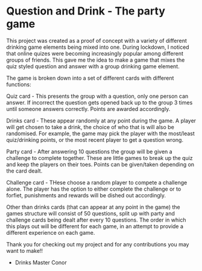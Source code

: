 # Question and Drink - The party game

This project was created as a proof of concept with a variety of different drinking game elements being mixed into one.
During lockdown, I noticed that online quizes were becoming increasingly popular among different groups of friends.
This gave me the idea to make a game that mixes the quiz styled question and answer with a group drinking game element.

The game is broken down into a set of different cards with different functions:

Quiz card - This presents the group with a question, only one person can answer. If incorrect the question gets opened back up to the group 3 times until someone answers correctly. Points are awarded accordingly.

Drinks card - These appear randomly at any point during the game. A player will get chosen to take a drink, the choice of who that is will also be randomised. For example, the game may pick the player with the most/least quiz/drinking points, or the most recent player to get a question wrong.

Party card - After answering 10 questions the group will be given a challenge to complete together. These are little games to break up the quiz and keep the players on their toes. Points can be given/taken depending on the card dealt.

Challenge card - THese choose a random player to compete a challenge alone. The player has the option to either complete the challenge or to forfiet, punishments and rewards will be dished out accordingly.

Other than drinks cards (that can appear at any point in the game) the games structure will consist of 50 questions, split up with party and challenge cards being dealt after every 10 questions. The order in which this plays out will be different for each game, in an attempt to provide a different experience on each game.

Thank you for checking out my project and for any contributions you may want to make!!

- Drinks Master Conor
